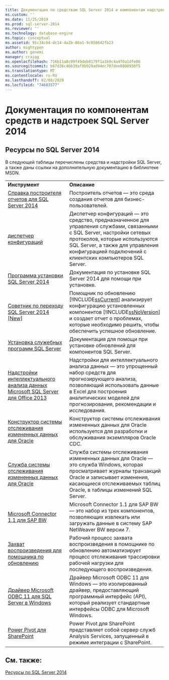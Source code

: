 ```yaml
---
title: Документация по средствам SQL Server 2014 и компонентам надстроек | Документация Майкрософт
ms.custom: ''
ms.date: 11/25/2019
ms.prod: sql-server-2014
ms.reviewer: ''
ms.technology: database-engine
ms.topic: conceptual
ms.assetid: 91c34cb4-dc14-4a2b-86a1-9c950642fb23
author: mightypen
ms.author: genemi
manager: craigg
ms.openlocfilehash: 716b11a8c09f49deb0179f1a1b9c4a4f0a1dfe06
ms.sourcegitcommit: b87d36c46b39af8b929ad94ec707dee8800950f5
ms.translationtype: MT
ms.contentlocale: ru-RU
ms.lasthandoff: 02/08/2020
ms.locfileid: "74683577"
---
```

# <a name="documentation-for-sql-server-2014-tools-and-add-in-components"></a>Документация по компонентам средств и надстроек SQL Server 2014
    
## <a name="sql-server-2014-resources"></a>Ресурсы по SQL Server 2014  
 В следующей таблицы перечислены средства и надстройки SQL Server, а также даны ссылки на дополнительную документацию в библиотеке MSDN.  
  
|||  
|-|-|  
|**Инструмент**|**Описание**|  
|[Справка построителя отчетов для SQL Server 2014](https://go.microsoft.com/fwlink/?LinkId=299171)|Построитель отчетов — это среда создания отчетов для бизнес-пользователей.|  
|[диспетчер конфигураций](../relational-databases/sql-server-configuration-manager.md)|Диспетчер конфигураций — это средство, предназначенное для управления службами, связанными с SQL Server, настройки сетевых протоколов, которые используются SQL Server, а также для управления конфигурацией подключений с клиентских компьютеров SQL Server.|  
|[Программа установки SQL Server 2014](https://go.microsoft.com/fwlink/?LinkId=299175)|Документация по установке SQL Server 2014 для помощи при установке.|  
|[Советник по переходу SQL Server 2014 &#91;New&#93;](../sql-server/install/sql-server-2014-upgrade-advisor.md)|Помощник по обновлению [!INCLUDE[ssCurrent](../includes/sscurrent-md.md)] анализирует конфигурацию установленных компонентов [!INCLUDE[ssNoVersion](../includes/ssnoversion-md.md)] и создает отчет о проблемах, которые необходимо решить, чтобы обеспечить успешное обновление.|  
|[Установка служебных программ SQL Server](https://go.microsoft.com/fwlink/?LinkId=299176)|Документация для помощи при установке обновлений для компонентов SQL Server.|  
|[Надстройки интеллектуального анализа данных Microsoft SQL Server для Office 2013](https://go.microsoft.com/fwlink/?LinkId=299178)|Надстройки для интеллектуального анализа данных — это упрощенный набор средств для прогнозирующего анализа, позволяющий использовать данные в Excel для построения аналитических моделей для прогнозирования, рекомендации и исследования.|  
|[Конструктор системы отслеживания измененных данных для Oracle](https://go.microsoft.com/fwlink/?LinkId=299179)|Конструктор системы отслеживания измененных данных для Oracle используется для разработки и обслуживания экземпляров Oracle CDC.|  
|[Служба системы отслеживания измененных данных для Oracle](https://go.microsoft.com/fwlink/?LinkId=299180)|Служба системы отслеживания измененных данных для Oracle — это служба Windows, которая просматривает журналы транзакций Oracle и записывает изменения, касающиеся отслеживаемых таблиц Oracle, в таблицы изменений SQL Server.|  
|[Microsoft Connector 1.1 для SAP BW](https://go.microsoft.com/fwlink/?LinkId=299181)|Microsoft Connector 1.1 для SAP BW — это набор из трех компонентов, позволяющих извлекать или загружать данные в систему SAP NetWeaver BW версии 7.|  
|[Захват воспроизведения для помощника по обновлению](https://go.microsoft.com/fwlink/?LinkId=299182)|Рабочий процесс захвата воспроизведения в помощнике по обновлению автоматизирует процесс отслеживания трассировки рабочей нагрузки для последующего воспроизведения.|  
|[Драйвер Microsoft ODBC 11 для SQL Server в Windows](https://go.microsoft.com/fwlink/?LinkId=299183)|Драйвер Microsoft ODBC 11 для Windows — это изолированный драйвер, предоставляющий программный интерфейс (API), который реализует стандартные интерфейсы ODBC для Microsoft Windows.|  
|[Power Pivot для SharePoint](https://go.microsoft.com/fwlink/?LinkId=299184)|Power Pivot для SharePoint представляет собой сервер служб Analysis Services, запущенный в режиме интеграции с SharePoint.|  
  
## <a name="see-also"></a>См. также:  
 [Ресурсы по SQL Server 2014](../2014-toc/index.yml)  
  
  
